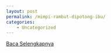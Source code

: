```yaml
---
layout: post
permalink: /mimpi-rambut-dipotong-ibu/
categories:
    - Uncategorized
---
```


[Baca Selengkapnya](/03)